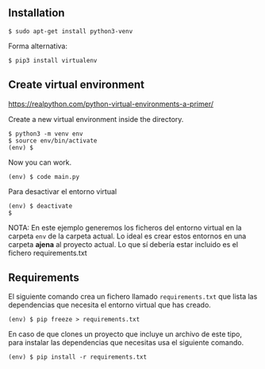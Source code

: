 ## Installation

```
$ sudo apt-get install python3-venv
```

Forma alternativa: 

```
$ pip3 install virtualenv
```

## Create virtual environment

https://realpython.com/python-virtual-environments-a-primer/

Create a new virtual environment inside the directory. 

```
$ python3 -m venv env
$ source env/bin/activate
(env) $
```

Now you can work. 

```
(env) $ code main.py
```

Para desactivar el entorno virtual

```
(env) $ deactivate
$
```

NOTA: En este ejemplo generemos los ficheros del entorno virtual en la carpeta `env` de la carpeta actual. Lo ideal es crear estos entornos en una carpeta **ajena** al proyecto actual. Lo que sí debería estar incluido es el fichero requirements.txt

## Requirements

El siguiente comando crea un fichero llamado `requirements.txt` que lista las dependencias que necesita el entorno virtual que has creado.

```
(env) $ pip freeze > requirements.txt
``` 

En caso de que clones un proyecto que incluye un archivo de este tipo, para instalar las dependencias que necesitas usa el siguiente comando. 

```
(env) $ pip install -r requirements.txt
```